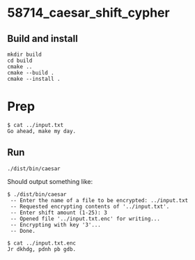 # 58714_caesar_shift_cypher

## Build and install

```shell
mkdir build
cd build
cmake ..
cmake --build .
cmake --install .
```

# Prep

```text
$ cat ../input.txt
Go ahead, make my day.

```


## Run

```shell
./dist/bin/caesar
```

Should output something like:

```text
$ ./dist/bin/caesar                                                                                                                               
 -- Enter the name of a file to be encrypted: ../input.txt
 -- Requested encrypting contents of '../input.txt'.
 -- Enter shift amount (1-25): 3
 -- Opened file '../input.txt.enc' for writing...
 -- Encrypting with key '3'...
 -- Done.
```

```text
$ cat ../input.txt.enc                                                                                                                           
Jr dkhdg, pdnh pb gdb.

```

